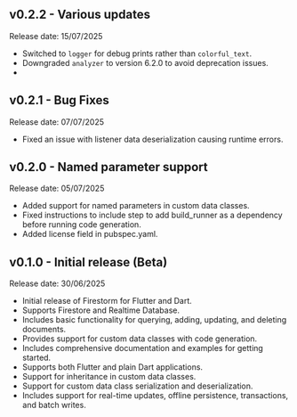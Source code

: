 ## v0.2.2 - Various updates
Release date: 15/07/2025

- Switched to `logger` for debug prints rather than `colorful_text`.
- Downgraded `analyzer` to version 6.2.0 to avoid deprecation issues.
- 

## v0.2.1 - Bug Fixes
Release date: 07/07/2025

- Fixed an issue with listener data deserialization causing runtime errors.

## v0.2.0 - Named parameter support
Release date: 05/07/2025

- Added support for named parameters in custom data classes.
- Fixed instructions to include step to add build_runner as a dependency before running code generation.
- Added license field in pubspec.yaml.

## v0.1.0 - Initial release (Beta)
Release date: 30/06/2025

- Initial release of Firestorm for Flutter and Dart.
- Supports Firestore and Realtime Database.
- Includes basic functionality for querying, adding, updating, and deleting documents.
- Provides support for custom data classes with code generation.
- Includes comprehensive documentation and examples for getting started.
- Supports both Flutter and plain Dart applications.
- Support for inheritance in custom data classes.
- Support for custom data class serialization and deserialization.
- Includes support for real-time updates, offline persistence, transactions, and batch writes.
